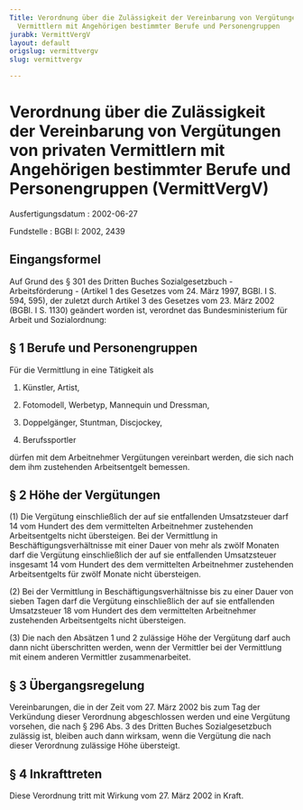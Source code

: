 ```yaml
---
Title: Verordnung über die Zulässigkeit der Vereinbarung von Vergütungen von privaten
  Vermittlern mit Angehörigen bestimmter Berufe und Personengruppen
jurabk: VermittVergV
layout: default
origslug: vermittvergv
slug: vermittvergv

---
```


# Verordnung über die Zulässigkeit der Vereinbarung von Vergütungen von privaten Vermittlern mit Angehörigen bestimmter Berufe und Personengruppen (VermittVergV)

Ausfertigungsdatum
:   2002-06-27

Fundstelle
:   BGBl I: 2002, 2439



## Eingangsformel

Auf Grund des § 301 des Dritten Buches Sozialgesetzbuch - Arbeitsförderung - (Artikel 1 des Gesetzes vom 24. März 1997, BGBl. I S. 594, 595), der zuletzt durch Artikel 3 des Gesetzes vom 23. März 2002 (BGBl. I S. 1130) geändert worden ist, verordnet das Bundesministerium für Arbeit und Sozialordnung:


## § 1 Berufe und Personengruppen

Für die Vermittlung in eine Tätigkeit als

1.  Künstler, Artist,


2.  Fotomodell, Werbetyp, Mannequin und Dressman,


3.  Doppelgänger, Stuntman, Discjockey,


4.  Berufssportler



dürfen mit dem Arbeitnehmer Vergütungen vereinbart werden, die sich nach dem ihm zustehenden Arbeitsentgelt bemessen.


## § 2 Höhe der Vergütungen

(1) Die Vergütung einschließlich der auf sie entfallenden Umsatzsteuer darf 14 vom Hundert des dem vermittelten Arbeitnehmer zustehenden Arbeitsentgelts nicht übersteigen. Bei der Vermittlung in Beschäftigungsverhältnisse mit einer Dauer von mehr als zwölf Monaten darf die Vergütung einschließlich der auf sie entfallenden Umsatzsteuer insgesamt 14 vom Hundert des dem vermittelten Arbeitnehmer zustehenden Arbeitsentgelts für zwölf Monate nicht übersteigen.

(2) Bei der Vermittlung in Beschäftigungsverhältnisse bis zu einer Dauer von sieben Tagen darf die Vergütung einschließlich der auf sie entfallenden Umsatzsteuer 18 vom Hundert des dem vermittelten Arbeitnehmer zustehenden Arbeitsentgelts nicht übersteigen.

(3) Die nach den Absätzen 1 und 2 zulässige Höhe der Vergütung darf auch dann nicht überschritten werden, wenn der Vermittler bei der Vermittlung mit einem anderen Vermittler zusammenarbeitet.


## § 3 Übergangsregelung

Vereinbarungen, die in der Zeit vom 27. März 2002 bis zum Tag der Verkündung dieser Verordnung abgeschlossen werden und eine Vergütung vorsehen, die nach § 296 Abs. 3 des Dritten Buches Sozialgesetzbuch zulässig ist, bleiben auch dann wirksam, wenn die Vergütung die nach dieser Verordnung zulässige Höhe übersteigt.


## § 4 Inkrafttreten

Diese Verordnung tritt mit Wirkung vom 27. März 2002 in Kraft.

